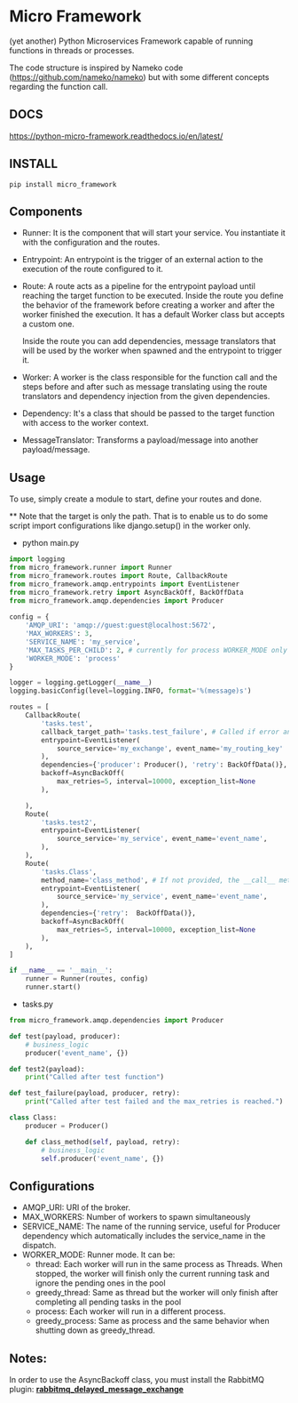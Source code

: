 # Micro Framework

(yet another) Python Microservices Framework capable of running functions in
 threads or processes. 

The code structure is inspired by Nameko code (https://github.com/nameko/nameko) 
but with some different concepts regarding the function call.

## DOCS
https://python-micro-framework.readthedocs.io/en/latest/

## INSTALL
`pip install micro_framework`

## Components
* Runner: It is the component that will start your service. You instantiate
 it with the configuration and the routes.
 
* Entrypoint: An entrypoint is the trigger of an external action to the
 execution of the route configured to it.
 
* Route: A route acts as a pipeline for the entrypoint payload until reaching
 the target function to be executed. Inside the route you define the behavior
  of the framework before creating a worker and after the worker finished the
   execution. It has a default Worker class but accepts a custom one.
   
   Inside the route you can add dependencies, message translators that
    will be used by the worker when spawned and the entrypoint to trigger it.
  

* Worker: A worker is the class responsible for the function call and the
 steps before and after such as message translating using the route
  translators and dependency injection from the given dependencies.

* Dependency: It's a class that should be passed to the target function with
 access to the worker context.
 
* MessageTranslator: Transforms a payload/message into another payload/message.


## Usage
 To use, simply create a module to start, define your routes and done.
  
  ** Note that the target is only the path. That is to enable us to do some
   script import configurations like django.setup() in the worker only.
   
* python main.py
```python
import logging
from micro_framework.runner import Runner
from micro_framework.routes import Route, CallbackRoute
from micro_framework.amqp.entrypoints import EventListener
from micro_framework.retry import AsyncBackOff, BackOffData
from micro_framework.amqp.dependencies import Producer
 
config = {
    'AMQP_URI': 'amqp://guest:guest@localhost:5672',
    'MAX_WORKERS': 3,
    'SERVICE_NAME': 'my_service',
    'MAX_TASKS_PER_CHILD': 2, # currently for process WORKER_MODE only 
    'WORKER_MODE': 'process'
}

logger = logging.getLogger(__name__)
logging.basicConfig(level=logging.INFO, format='%(message)s')

routes = [
    CallbackRoute(
        'tasks.test',
        callback_target_path='tasks.test_failure', # Called if error and after the backoff max_retries
        entrypoint=EventListener(
            source_service='my_exchange', event_name='my_routing_key'
        ),
        dependencies={'producer': Producer(), 'retry': BackOffData()},
        backoff=AsyncBackOff(
            max_retries=5, interval=10000, exception_list=None
        ),

    ),
    Route(
        'tasks.test2',
        entrypoint=EventListener(
            source_service='my_service', event_name='event_name',
        ),
    ),
    Route(
        'tasks.Class',
        method_name='class_method', # If not provided, the __call__ method is called
        entrypoint=EventListener(
            source_service='my_service', event_name='event_name',
        ),
        dependencies={'retry':  BackOffData()},
        backoff=AsyncBackOff(
            max_retries=5, interval=10000, exception_list=None
        ),
    ),
]

if __name__ == '__main__':
    runner = Runner(routes, config)
    runner.start()


```

* tasks.py
```python
from micro_framework.amqp.dependencies import Producer

def test(payload, producer):
    # business_logic
    producer('event_name', {})

def test2(payload):
    print("Called after test function")

def test_failure(payload, producer, retry):
    print("Called after test failed and the max_retries is reached.")

class Class:
    producer = Producer()

    def class_method(self, payload, retry):
        # business_logic
        self.producer('event_name', {})
```


## Configurations

* AMQP_URI: URI of the broker.
* MAX_WORKERS: Number of workers to spawn simultaneously
* SERVICE_NAME: The name of the running service, useful for Producer
 dependency which automatically includes the service_name in the dispatch.
 * WORKER_MODE: Runner mode. It can be:
    * thread: Each worker will run in the same process as Threads.
     When stopped, the worker will finish only the current 
     running task and ignore the pending ones in the pool
    * greedy_thread: Same as thread but the worker will only finish after
      completing all pending tasks in the pool
    * process: Each worker will run in a different process.
    * greedy_process: Same as process and the same behavior when shutting
     down as greedy_thread.
 
 
 ## Notes:
In order to use the AsyncBackoff class, you must install the RabbitMQ 
plugin: [**rabbitmq_delayed_message_exchange**](https://github.com/rabbitmq/rabbitmq-delayed-message-exchange)

